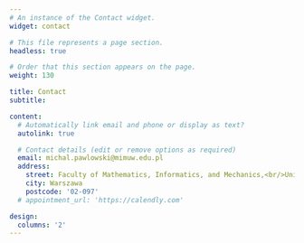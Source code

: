 ```yaml
---
# An instance of the Contact widget.
widget: contact

# This file represents a page section.
headless: true

# Order that this section appears on the page.
weight: 130

title: Contact
subtitle:

content:
  # Automatically link email and phone or display as text?
  autolink: true

  # Contact details (edit or remove options as required)
  email: michal.pawlowski@mimuw.edu.pl
  address:
    street: Faculty of Mathematics, Informatics, and Mechanics,<br/>University of Warsaw,<br/>Banacha 2
    city: Warszawa
    postcode: '02-097'
  # appointment_url: 'https://calendly.com'

design:
  columns: '2'
---
```

